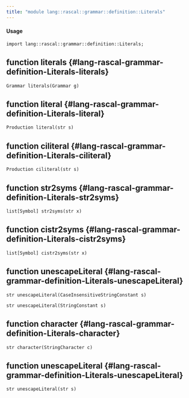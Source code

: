 ```yaml
---
title: "module lang::rascal::grammar::definition::Literals"
---
```


#### Usage

`import lang::rascal::grammar::definition::Literals;`


## function literals {#lang-rascal-grammar-definition-Literals-literals}

```rascal
Grammar literals(Grammar g)

```

## function literal {#lang-rascal-grammar-definition-Literals-literal}

```rascal
Production literal(str s)

```

## function ciliteral {#lang-rascal-grammar-definition-Literals-ciliteral}

```rascal
Production ciliteral(str s)

```

## function str2syms {#lang-rascal-grammar-definition-Literals-str2syms}

```rascal
list[Symbol] str2syms(str x)

```

## function cistr2syms {#lang-rascal-grammar-definition-Literals-cistr2syms}

```rascal
list[Symbol] cistr2syms(str x)

```

## function unescapeLiteral {#lang-rascal-grammar-definition-Literals-unescapeLiteral}

```rascal
str unescapeLiteral(CaseInsensitiveStringConstant s)

str unescapeLiteral(StringConstant s)

```

## function character {#lang-rascal-grammar-definition-Literals-character}

```rascal
str character(StringCharacter c)

```

## function unescapeLiteral {#lang-rascal-grammar-definition-Literals-unescapeLiteral}

```rascal
str unescapeLiteral(str s)

```


